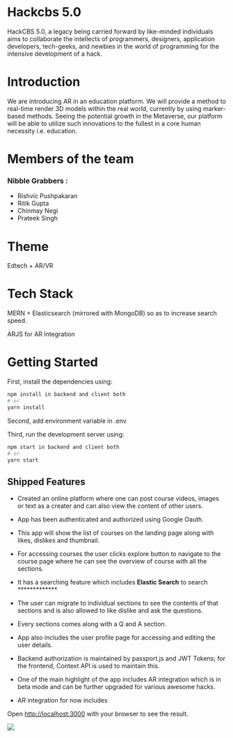
# Hackcbs 5.0

HackCBS 5.0, a legacy being carried forward by like-minded individuals aims to collaborate the intellects of programmers, designers, application developers, tech-geeks, and newbies in the world of programming for the intensive development of a hack.

# Introduction
We are introducing AR in an education platform. We will provide a method to real-time render 3D models within the real world, currently by using marker-based methods. Seeing the potential growth in the Metaverse, our platform will be able to utilize such innovations to the fullest in a core human necessity i.e. education.

# Members of the team

### Nibble Grabbers :

- Rishvic Pushpakaran
- Ritik Gupta
- Chinmay Negi
- Prateek Singh

# Theme 
Edtech + AR/VR

# Tech Stack
MERN + Elasticsearch (mirrored with MongoDB) so as to increase search speed.

ARJS for AR Integration
# Getting Started

First, install the dependencies using:

```bash
npm install in backend and client both
# or
yarn install
```

Second, add environment variable in .env

Third, run the development server using:

```bash
npm start in backend and client both
# or
yarn start
```
## Shipped Features

- Created an online platform where one can post course videos, images or text as a creater and can also view the content of other users.

- App has been authenticated and authorized using Google Oauth.

- This app will show the list of courses on the landing page along with likes, dislikes and thumbnail.

- For accessing courses the user clicks explore button to navigate to the course page where he can see the overview of course with all the sections.

- It has a searching feature which includes **Elastic Search** to search *************

- The user can migrate to individual sections to see the contents of that sections and is also allowed to like dislike and ask the questions.

- Every sections comes along with a Q and A section.

- App also includes the user profile page for accessing and editing the user details.

- Backend authorization is maintained by passport.js and JWT Tokens; for the frontend, Context API is used to maintain this.

- One of the main highlight of the app includes AR integration which is in beta mode and can be further upgraded for various awesome hacks.

- AR integration for now includes

Open [http://localhost:3000](http://localhost:3000) with your browser to see the result.

![](https://hackcbs.tech/assets/img/logo_final.png)